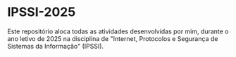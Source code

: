# IPSSI-2025
Este repositório aloca todas as atividades desenvolvidas por mim, durante o ano letivo de 2025 na disciplina de "Internet, Protocolos e Segurança de Sistemas da Informação" (IPSSI).
